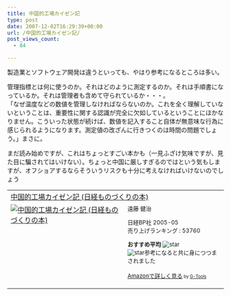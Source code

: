 ```yaml
---
title: 中国的工場カイゼン記
type: post
date: 2007-12-02T16:29:39+00:00
url: /中国的工場カイゼン記/
post_views_count:
  - 84

---
```

製造業とソフトウェア開発は違うといっても、やはり参考になるところは多い。 

管理指標とは何に使うのか。それはどのように測定するのか。それは手順書になっているか。それは管理者も含めて守られているか・・・。  
「なぜ温度などの数値を管理しなければならないのか。これを全く理解していないということは、重要性に関する認識が完全に欠如しているということにほかなりません。こういった状態が続けば、数値を記入すること自体が無意味な行為に感じられるようになります。測定値の改ざんに行きつくのは時間の問題でしょう。」まさに。 

まだ読み始めですが、これはちょっとすごい本かも（一見ふざけ気味ですが、見た目に騙されてはいけない）。ちょっと中国に厳しすぎるのではという気もしますが、オフショアするならそういうリスクも十分に考えなければいけないのでしょう

<table cellpadding="5" border="0">
  <tr>
    <td colspan="2">
      <a href="http://www.amazon.co.jp/gp/redirect.html%3FASIN=4822218821%26tag=konnokiyotaka-22%26lcode=xm2%26cID=2025%26ccmID=165953%26location=/o/ASIN/4822218821%253FSubscriptionId=0G91FPYVW6ZGWBH4Y9G2" target="_blank">中国的工場カイゼン記 (日経ものづくりの本)</a><img height="1" alt="" src="http://www.assoc-amazon.jp/e/ir?t=konnokiyotaka-22&l=ur2&o=9" width="1" border="0" />
    </td>
  </tr>
  
  <tr>
    <td valign="top">
      <a href="http://www.amazon.co.jp/gp/redirect.html%3FASIN=4822218821%26tag=konnokiyotaka-22%26lcode=xm2%26cID=2025%26ccmID=165953%26location=/o/ASIN/4822218821%253FSubscriptionId=0G91FPYVW6ZGWBH4Y9G2" target="_blank"><img alt="中国的工場カイゼン記 (日経ものづくりの本)" src="https://i0.wp.com/ecx.images-amazon.com/images/I/31SDBH7A4AL.jpg" border="0" data-recalc-dims="1" /></a>
    </td>
    <td valign="top">
      <font size="-1">遠藤 健治 </p>
      <p>
        日経BP社 2005-05<br />売り上げランキング : 53760
      </p>
      <p>
        <strong>おすすめ平均 </strong><img alt="star" src="https://i1.wp.com/g-images.amazon.com/images/G/01/detail/stars-5-0.gif" data-recalc-dims="1" /><br /><img alt="star" src="https://i1.wp.com/g-images.amazon.com/images/G/01/detail/stars-5-0.gif" data-recalc-dims="1" />参考になると共に身につつまされました
      </p>
      <p>
        <a href="http://www.amazon.co.jp/gp/redirect.html%3FASIN=4822218821%26tag=konnokiyotaka-22%26lcode=xm2%26cID=2025%26ccmID=165953%26location=/o/ASIN/4822218821%253FSubscriptionId=0G91FPYVW6ZGWBH4Y9G2" target="_blank">Amazonで詳しく見る</a></font><font size="-2"> by <a href="http://www.goodpic.com/mt/aws/index.html">G-Tools</a></font></td> </tr> </tbody> </table>